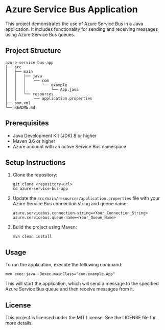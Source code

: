 # Azure Service Bus Application

This project demonstrates the use of Azure Service Bus in a Java application. It includes functionality for sending and receiving messages using Azure Service Bus queues.

## Project Structure

```
azure-service-bus-app
├── src
│   ├── main
│   │   ├── java
│   │   │   └── com
│   │   │       └── example
│   │   │           └── App.java
│   │   └── resources
│   │       └── application.properties
├── pom.xml
└── README.md
```

## Prerequisites

- Java Development Kit (JDK) 8 or higher
- Maven 3.6 or higher
- Azure account with an active Service Bus namespace

## Setup Instructions

1. Clone the repository:
   ```
   git clone <repository-url>
   cd azure-service-bus-app
   ```

2. Update the `src/main/resources/application.properties` file with your Azure Service Bus connection string and queue name:
   ```
   azure.servicebus.connection-string=<Your_Connection_String>
   azure.servicebus.queue-name=<Your_Queue_Name>
   ```

3. Build the project using Maven:
   ```
   mvn clean install
   ```

## Usage

To run the application, execute the following command:
```
mvn exec:java -Dexec.mainClass="com.example.App"
```

This will start the application, which will send a message to the specified Azure Service Bus queue and then receive messages from it.

## License

This project is licensed under the MIT License. See the LICENSE file for more details.
